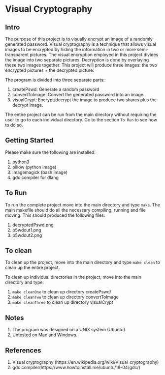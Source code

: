 <!DOCTYPE html>
<html>
	<head>
	</head>
	<body>
		<h1>Visual Cryptography</h1>
		<div>
			<h2>Intro</h2>
			<p>The purpose of this project is to visually encrypt an image of a randomly generated password. Visual cryptography is a technique that allows visual images to be encrypted by hiding the information in two or more semi-transparent pictures. The visual encryption employed in this project divides the image into two separate pictures. Decryption is done by overlaying these two images together. This project will produce three images: the two encrypted pictures + the decrypted picture.</p>
			<p>The program is divided into three separate parts:</p>
			<ol>
				<li>createPswd: Generate a random password</li>
				<li>convertToImage: Convert the generated password into an image</li>
				<li>visualCrypt: Encrypt/decrypt the image to produce two shares plus the decrypt image.</li>
			</ol>
			<p>The entire project can be run from the main directory without requiring the user to go to each individual directory. Go to the section <code>To Run</code> to see how to do so.</p>
		</div>
		<div>
			<h2>Getting Started</h2>
			<p>Please make sure the following are installed:</p>
			<ol>
				<li>python3</li>
				<li>pillow (python image)</li>
				<li>imagemagick (bash image)</li>
				<li>gdc compiler for dlang</li>
			</ol>
		</div>
		<div>
			<h2>To Run</h2>
			<p>To run the complete project move into the main directory and type <code>make</code>. The main makefile should do all the necessary compiling, running and file moving. This should produced the following files:</p>
			<ol>
				<li>decryptedPswd.png</li>
				<li>p5wdout1.png</li>
				<li>p5wdout2.png</li>
			</ol>
		</div>
		<div>
			<h2>To clean</h2>
			<p>To clean up the project, move into the main directory and type <code>make clean</code> to clean up the entire project.</p> 
			<p>To clean up individual directories in the project, move into the main directory and type:</p>
			<ol>
				<li><code>make cleanOne</code> to clean up directory createPswd/</li>
				<li><code>make cleanTwo</code> to clean up directory convertToImage</li>
				<li><code>make cleanThree</code> to clean up directory visualCrypt</li>
			</ol>
		</div>
		<div>
			<h2>Notes</h2>
			<ol>
				<li>The program was designed on a UNIX system (Ubuntu).</li>
				<li>Untested on Mac and Windows.</li>
			</ol>
		</div>
		<div>
			<h2>References</h2>
			<ol>
				<li>Visual cryptography (https://en.wikipedia.org/wiki/Visual_cryptography)</li>
				<li>gdc compiler(https://www.howtoinstall.me/ubuntu/18-04/gdc/)</li>
			</ol>
		</div>
	</body>
</html>